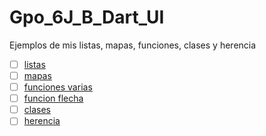 # Gpo_6J_B_Dart_UI
Ejemplos de mis listas, mapas, funciones, clases y herencia 

- [ ] [listas](https://dartpad.dartlang.org/)
- [ ] [mapas](https://dartpad.dartlang.org/)
- [ ] [funciones varias](https://dartpad.dartlang.org/)
- [ ] [funcion flecha](https://dartpad.dartlang.org/)
- [ ] [clases](https://dartpad.dartlang.org/)
- [ ] [herencia](https://dartpad.dartlang.org/)
